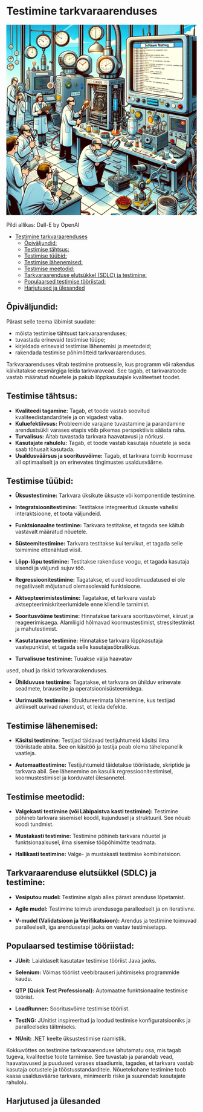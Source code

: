 # Testimine tarkvaraarenduses

![Testimine](Testing.webp)

Pildi allikas: Dall-E by OpenAI

- [Testimine tarkvaraarenduses](#testimine-tarkvaraarenduses)
  - [Õpiväljundid:](#õpiväljundid)
  - [Testimise tähtsus:](#testimise-tähtsus)
  - [Testimise tüübid:](#testimise-tüübid)
  - [Testimise lähenemised:](#testimise-lähenemised)
  - [Testimise meetodid:](#testimise-meetodid)
  - [Tarkvaraarenduse elutsükkel (SDLC) ja testimine:](#tarkvaraarenduse-elutsükkel-sdlc-ja-testimine)
  - [Populaarsed testimise tööriistad:](#populaarsed-testimise-tööriistad)
  - [Harjutused ja ülesanded](#harjutused-ja-ülesanded)

## Õpiväljundid:

Pärast selle teema läbimist suudate:

- mõista testimise tähtsust tarkvaraarenduses;
- tuvastada erinevaid testimise tüüpe;
- kirjeldada erinevaid testimise lähenemisi ja meetodeid;
- rakendada testimise põhimõtteid tarkvaraarenduses.

Tarkvaraarenduses viitab testimine protsessile, kus programm või rakendus käivitatakse eesmärgiga leida tarkvaravead. See tagab, et tarkvaratoode vastab määratud nõuetele ja pakub lõppkasutajale kvaliteetset toodet.

## Testimise tähtsus:

- **Kvaliteedi tagamine:** Tagab, et toode vastab soovitud kvaliteedistandarditele ja on vigadest vaba.
- **Kuluefektiivsus:** Probleemide varajane tuvastamine ja parandamine arendustsükli varases etapis võib pikemas perspektiivis säästa raha.
- **Turvalisus:** Aitab tuvastada tarkvara haavatavusi ja nõrkusi.
- **Kasutajate rahulolu:** Tagab, et toode vastab kasutaja nõuetele ja seda saab tõhusalt kasutada.
- **Usaldusväärsus ja sooritusvõime:** Tagab, et tarkvara toimib koormuse all optimaalselt ja on erinevates tingimustes usaldusväärne.

## Testimise tüübid:

- **Üksustestimine:** Tarkvara üksikute üksuste või komponentide testimine.

- **Integratsioonitestimine:** Testitakse integreeritud üksuste vahelisi interaktsioone, et toota väljundeid.

- **Funktsionaalne testimine:** Tarkvara testitakse, et tagada see käitub vastavalt määratud nõuetele.

- **Süsteemitestimine:** Tarkvara testitakse kui tervikut, et tagada selle toimimine ettenähtud viisil.

- **Lõpp-lõpu testimine:** Testitakse rakenduse voogu, et tagada kasutaja sisendi ja väljundi sujuv töö.

- **Regressioonitestimine:** Tagatakse, et uued koodimuudatused ei ole negatiivselt mõjutanud olemasolevaid funktsioone.

- **Aktsepteerimistestimine:** Tagatakse, et tarkvara vastab aktsepteerimiskriteeriumidele enne kliendile tarnimist.

- **Sooritusvõime testimine:** Hinnatakse tarkvara sooritusvõimet, kiirust ja reageerimisaega. Alamliigid hõlmavad koormustestimist, stressitestimist ja mahutestimist.

- **Kasutatavuse testimine:** Hinnatakse tarkvara lõppkasutaja vaatepunktist, et tagada selle kasutajasõbralikkus.

- **Turvalisuse testimine:** Tuuakse välja haavatav

used, ohud ja riskid tarkvararakenduses.

- **Ühilduvuse testimine:** Tagatakse, et tarkvara on ühilduv erinevate seadmete, brauserite ja operatsioonisüsteemidega.

- **Uurimuslik testimine:** Struktureerimata lähenemine, kus testijad aktiivselt uurivad rakendust, et leida defekte.

## Testimise lähenemised:

- **Käsitsi testimine:** Testijad täidavad testijuhtumeid käsitsi ilma tööriistade abita. See on käsitöö ja testija peab olema tähelepanelik vaatleja.

- **Automaattestimine:** Testijuhtumeid täidetakse tööriistade, skriptide ja tarkvara abil. See lähenemine on kasulik regressioonitestimisel, koormustestimisel ja korduvatel ülesannetel.

## Testimise meetodid:

- **Valgekasti testimine (või Läbipaistva kasti testimine):** Testimine põhineb tarkvara sisemisel koodil, kujundusel ja struktuuril. See nõuab koodi tundmist.

- **Mustakasti testimine:** Testimine põhineb tarkvara nõuetel ja funktsionaalsusel, ilma sisemise tööpõhimõtte teadmata.

- **Hallikasti testimine:** Valge- ja mustakasti testimise kombinatsioon.

## Tarkvaraarenduse elutsükkel (SDLC) ja testimine:

- **Vesiputou mudel:** Testimine algab alles pärast arenduse lõpetamist.

- **Agile mudel:** Testimine toimub arendusega paralleelselt ja on iteratiivne.

- **V-mudel (Validatsioon ja Verifikatsioon):** Arendus ja testimine toimuvad paralleelselt, iga arendusetapi jaoks on vastav testimisetapp.

## Populaarsed testimise tööriistad:

- **JUnit:** Laialdaselt kasutatav testimise tööriist Java jaoks.

- **Selenium:** Võimas tööriist veebibrauseri juhtimiseks programmide kaudu.

- **QTP (Quick Test Professional):** Automaatne funktsionaalne testimise tööriist.

- **LoadRunner:** Sooritusvõime testimise tööriist.

- **TestNG:** JUnitist inspireeritud ja loodud testimise konfiguratsiooniks ja paralleelseks täitmiseks.

- **NUnit:** .NET keelte üksustestimise raamistik.

Kokkuvõttes on testimine tarkvaraarenduse lahutamatu osa, mis tagab tugeva, kvaliteetse toote tarnimise. See tuvastab ja parandab vead, haavatavused ja puudused varases staadiumis, tagades, et tarkvara vastab kasutaja ootustele ja tööstusstandarditele. Nõuetekohane testimine toob kaasa usaldusväärse tarkvara, minimeerib riske ja suurendab kasutajate rahulolu.

## Harjutused ja ülesanded